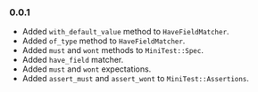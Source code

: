 ### 0.0.1

* Added `with_default_value` method to `HaveFieldMatcher`.
* Added `of_type` method to `HaveFieldMatcher`.
* Added `must` and `wont` methods to `MiniTest::Spec`.
* Added  `have_field` matcher.
* Added `must` and `wont` expectations.
* Added `assert_must` and `assert_wont` to `MiniTest::Assertions`.
